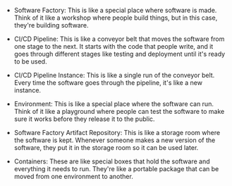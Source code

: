 -   Software Factory: This is like a special place where software is made. Think of it like a workshop where people build things, but in this case, they're building software.
    
-   CI/CD Pipeline: This is like a conveyor belt that moves the software from one stage to the next. It starts with the code that people write, and it goes through different stages like testing and deployment until it's ready to be used.
    
-   CI/CD Pipeline Instance: This is like a single run of the conveyor belt. Every time the software goes through the pipeline, it's like a new instance.
    
-   Environment: This is like a special place where the software can run. Think of it like a playground where people can test the software to make sure it works before they release it to the public.
    
-   Software Factory Artifact Repository: This is like a storage room where the software is kept. Whenever someone makes a new version of the software, they put it in the storage room so it can be used later.
    
-   Containers: These are like special boxes that hold the software and everything it needs to run. They're like a portable package that can be moved from one environment to another.